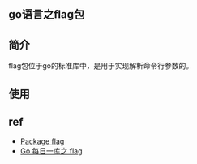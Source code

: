 ## go语言之flag包

## 简介
flag包位于go的标准库中，是用于实现解析命令行参数的。

## 使用


## ref
+ [Package flag](https://golang.org/pkg/flag/)
+ [Go 每日一库之 flag](https://juejin.im/post/6844904046336147463)